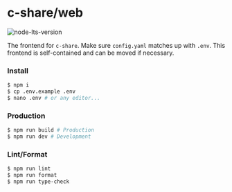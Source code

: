 # c-share/web

![node-lts-version](https://img.shields.io/node/v-lts/vite)

The frontend for `c-share`. Make sure `config.yaml` matches up with `.env`. This frontend is self-contained and can be moved if necessary.

### Install

```sh
$ npm i
$ cp .env.example .env
$ nano .env # or any editor...
```

### Production

```sh
$ npm run build # Production
$ npm run dev # Development
```

### Lint/Format

```sh
$ npm run lint
$ npm run format
$ npm run type-check
```
